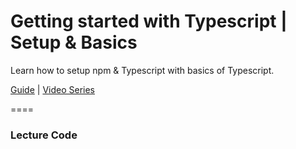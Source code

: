 # Getting started with Typescript | Setup & Basics
Learn how to setup npm &amp; Typescript with basics of Typescript. 

[Guide](https://www.codingforentrepreneurs.com/blog/typescript-setup-guide/) | [Video Series](https://www.codingforentrepreneurs.com/projects/getting-started-typescript/)

====
### Lecture Code
